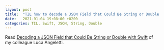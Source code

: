 ```yaml
---
layout: post
title:  "TIL how to decode a JSON Field that Could Be String or Double with Swift"
date:   2021-01-04 19:08:00 +0200
categories: TIL, Swift, JSON, String, Double
---
```

Read [Decoding a JSON Field that Could Be String or Double with Swift](https://medium.com/swlh/decoding-a-json-field-that-could-be-string-or-double-with-swift-f6ea6a2babf8) of my colleague Luca Angeletti.
